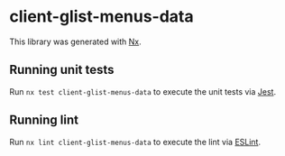 # client-glist-menus-data

This library was generated with [Nx](https://nx.dev).

## Running unit tests

Run `nx test client-glist-menus-data` to execute the unit tests via [Jest](https://jestjs.io).

## Running lint

Run `nx lint client-glist-menus-data` to execute the lint via [ESLint](https://eslint.org/).
